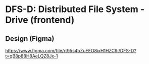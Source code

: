 # DFS-D: Distributed File System - Drive (frontend)

## Design (Figma)
https://www.figma.com/file/rt95s4bZuEEO8ixH1HZC9i/DFS-D?t=qB8p88H8AeLQZ8Jx-1

